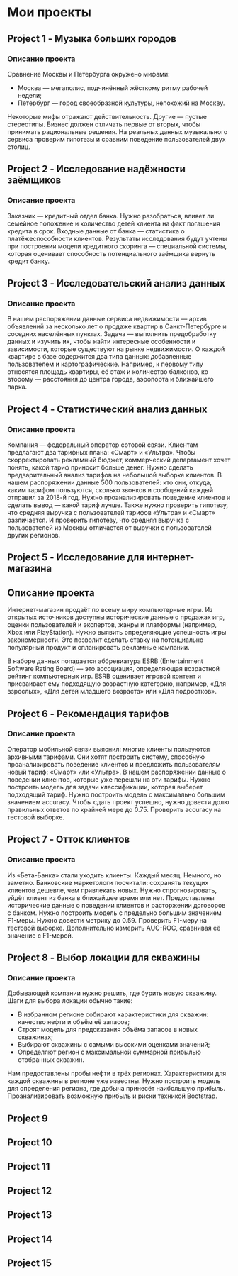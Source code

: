 # Мои проекты

## Project 1 - Музыка больших городов
### Описание проекта
Сравнение Москвы и Петербурга окружено мифами:<br>
 - Москва — мегаполис, подчинённый жёсткому ритму рабочей недели;<br>
 - Петербург — город своеобразной культуры, непохожий на Москву.<br>

Некоторые мифы отражают действительность. Другие — пустые стереотипы. Бизнес должен отличать первые от вторых, чтобы принимать рациональные решения. На реальных данных музыкального сервиса проверим гипотезы и сравним поведение пользователей двух столиц.


## Project 2 - Исследование надёжности заёмщиков
### Описание проекта
Заказчик — кредитный отдел банка. Нужно разобраться, влияет ли семейное положение и количество детей клиента на факт погашения кредита в срок. Входные данные от банка — статистика о платёжеспособности клиентов. Результаты исследования будут учтены при построении модели кредитного скоринга — специальной системы, которая оценивает способность потенциального заёмщика вернуть кредит банку.


## Project 3 - Исследовательский анализ данных
### Описание проекта
В нашем распоряжении данные сервиса недвижимости — архив объявлений за несколько лет о продаже квартир в Санкт-Петербурге и соседних населённых пунктах. Задача — выполнить предобработку данных и изучить их, чтобы найти интересные особенности и зависимости, которые существуют на рынке недвижимости. О каждой квартире в базе содержится два типа данных: добавленные пользователем и картографические. Например, к первому типу относятся площадь квартиры, её этаж и количество балконов, ко второму — расстояния до центра города, аэропорта и ближайшего парка.


## Project 4 - Статистический анализ данных
### Описание проекта
Компания — федеральный оператор сотовой связи. Клиентам предлагают два тарифных плана: «Смарт» и «Ультра». Чтобы скорректировать рекламный бюджет, коммерческий департамент хочет понять, какой тариф приносит больше денег. Нужно сделать предварительный анализ тарифов на небольшой выборке клиентов. В нашем распоряжении данные 500 пользователей: кто они, откуда, каким тарифом пользуются, сколько звонков и сообщений каждый отправил за 2018-й год. Нужно проанализировать поведение клиентов и сделать вывод — какой тариф лучше. Также нужно проверить гипотезу, что средняя выручка с пользователей тарифов «Ультра» и «Смарт» различается. И проверить гипотезу, что средняя выручка с пользователей из Москвы отличается от выручки с пользователей других регионов.


## Project 5 - Исследование для интернет-магазина
## Описание проекта
Интернет-магазин продаёт по всему миру компьютерные игры. Из открытых источников доступны исторические данные о продажах игр, оценки пользователей и экспертов, жанры и платформы (например, Xbox или PlayStation). Нужно выявить определяющие успешность игры закономерности. Это позволит сделать ставку на потенциально популярный продукт и спланировать рекламные кампании.

В наборе данных попадается аббревиатура ESRB (Entertainment Software Rating Board) — это ассоциация, определяющая возрастной рейтинг компьютерных игр. ESRB оценивает игровой контент и присваивает ему подходящую возрастную категорию, например, «Для взрослых», «Для детей младшего возраста» или «Для подростков».


## Project 6 - Рекомендация тарифов
### Описание проекта
Оператор мобильной связи выяснил: многие клиенты пользуются архивными тарифами. Они хотят построить систему, способную проанализировать поведение клиентов и предложить пользователям новый тариф: «Смарт» или «Ультра». В нашем распоряжении данные о поведении клиентов, которые уже перешли на эти тарифы. Нужно построить модель для задачи классификации, которая выберет подходящий тариф. Нужно построить модель с максимально большим значением accuracy. Чтобы сдать проект успешно, нужно довести долю правильных ответов по крайней мере до 0.75. Проверить accuracy на тестовой выборке.


## Project 7 - Отток клиентов
### Описание проекта
Из «Бета-Банка» стали уходить клиенты. Каждый месяц. Немного, но заметно. Банковские маркетологи посчитали: сохранять текущих клиентов дешевле, чем привлекать новых. Нужно спрогнозировать, уйдёт клиент из банка в ближайшее время или нет. Предоставлены исторические данные о поведении клиентов и расторжении договоров с банком. Нужно построить модель с предельно большим значением F1-меры. Нужно довести метрику до 0.59. Проверить F1-меру на тестовой выборке. Дополнительно измерить AUC-ROC, сравнивая её значение с F1-мерой.


## Project 8 - Выбор локации для скважины
### Описание проекта
Добывающей компании нужно решить, где бурить новую скважину. Шаги для выбора локации обычно такие:

 - В избранном регионе собирают характеристики для скважин: качество нефти и объём её запасов;
 - Строят модель для предсказания объёма запасов в новых скважинах;
 - Выбирают скважины с самыми высокими оценками значений;
 - Определяют регион с максимальной суммарной прибылью отобранных скважин.


Нам предоставлены пробы нефти в трёх регионах. Характеристики для каждой скважины в регионе уже известны. Нужно построить модель для определения региона, где добыча принесёт наибольшую прибыль. Проанализировать возможную прибыль и риски техникой Bootstrap.


## Project 9


## Project 10


## Project 11


## Project 12


## Project 13


## Project 14


## Project 15
